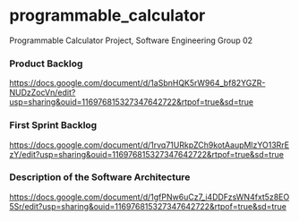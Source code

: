 # programmable_calculator
Programmable Calculator Project, Software Engineering Group 02
### Product Backlog
https://docs.google.com/document/d/1aSbnHQK5rW964_bf82YGZR-NUDzZocVn/edit?usp=sharing&ouid=116976815327347642722&rtpof=true&sd=true
### First Sprint Backlog
https://docs.google.com/document/d/1rvq71URkpZCh9kotAaupMlzYO13RrEzY/edit?usp=sharing&ouid=116976815327347642722&rtpof=true&sd=true
### Description of the Software Architecture
https://docs.google.com/document/d/1gfPNw6uCz7_i4DDFzsWN4fxt5z8EO5Sr/edit?usp=sharing&ouid=116976815327347642722&rtpof=true&sd=true
